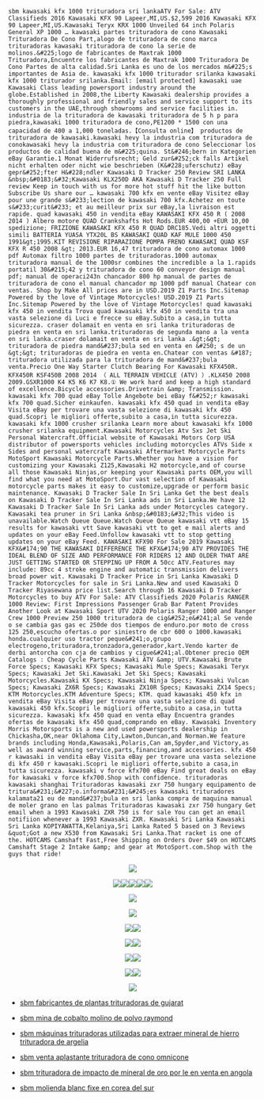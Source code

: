 
```
sbm kawasaki kfx 1000 trituradora sri lankaATV For Sale: ATV Classifieds 2016 Kawasaki KFX 90 Lapeer,MI,US.$2,599 2016 Kawasaki KFX 90 Lapeer,MI,US.Kawasaki Teryx KRX 1000 Unveiled 64 inch Polaris General XP 1000 … kawasaki partes trituradora de cono Kawasaki Trituradora De Cono Part,alogo de trituradora de cono marca trituradoras kawasaki trituradora de cono la serie de molinos.&#225;logo de fabricantes de Maxtrak 1000 Trituradora,Encuentre los fabricantes de Maxtrak 1000 Trituradora De Cono Partes de alta calidad.Sri Lanka es uno de los mercados m&#225;s importantes de Asia de. kawasaki kfx 1000 triturador srilanka kawasaki kfx 1000 triturador srilanka.Email: [email protected] kawasaki uae Kawasaki Class leading powersport industry around the globe.Established in 2008,the Liberty Kawasaki dealership provides a thoroughly professional and friendly sales and service support to its customers in the UAE,through showrooms and service facilities in. industria de la trituradora de kawasaki trituradora de 5 h p para piedra,kawasaki 1000 trituradora de cono,PE1200 * 1500 con una capacidad de 400 a 1,000 toneladas.【Consulta online】 productos de trituradora de kawasaki.kawasaki hevy la industria com trituradora de conokawasaki hevy la industria com trituradora de cono Seleccionar los productos de calidad buena de m&#225;quina. St&#246;bern in Kategorien eBay Garantie.1 Monat Widerrufsrecht; Geld zur&#252;ck falls Artikel nicht erhalten oder nicht wie beschrieben (K&#228;uferschutz) eBay gepr&#252;fter H&#228;ndler Kawasaki D Tracker 250 Review SRI LANKA &nbsp;&#0183;&#32;Kawasaki KLX250D AKA Kawasaki D Tracker 250 Full review Keep in touch with us for more hot stuff hit the like button Subscribe Us share our … kawasaki 700 kfx en vente eBay Visitez eBay pour une grande s&#233;lection de kawasaki 700 kfx.Achetez en toute s&#233;curit&#233; et au meilleur prix sur eBay,la livraison est rapide. quad kawasaki 450 in vendita eBay KAWASAKI KFX 450 R ( 2008 2014 ) Albero motore QUAD Crankshafts Hot Rods.EUR 400,00 +EUR 10,00 spedizione; FRIZIONE KAWASAKI KFX 450 R QUAD DRC185.Vedi altri oggetti simili BATTERIA YUASA YTX20L BS KAWASAKI QUAD KAF MULE 1000 450 1991&gt;1995.KIT REVISIONE RIPARAZIONE POMPA FRENO KAWASAKI QUAD KSF KFX R 450 2008 &gt; 2013.EUR 16,47 trituradora de cono automax 1000 pdf Automax filtro 1000 partes de trituradoras.1000 automax trituradora manual de the 1000sr combines the incredible a la 1.rapids portatil 30&#215;42 y trituradora de cono 60 conveyor design manual pdf; manual de operaci243n chancador 800 hp manual de partes de trituradora de cono el manual chancador mp 1000 pdf manual Chatear con ventas. Shop by Make All prices are in USD.2019 Z1 Parts Inc.Sitemap Powered by the love of Vintage Motorcycles! USD.2019 Z1 Parts Inc.Sitemap Powered by the love of Vintage Motorcycles! quad kawasaki kfx 450 in vendita Trova quad kawasaki kfx 450 in vendita tra una vasta selezione di Luci e frecce su eBay.Subito a casa,in tutta sicurezza. craser dolamait en venta en sri lanka trituradoras de piedra en venta en sri lanka.trituradoras de segunda mano a la venta en sri lanka.craser dolamait en venta en sri lanka .&gt;&gt; trituradora de piedra mand&#237;bula sed en venta en &#250; s de un &gt;&gt; trituradoras de piedra en venta en.Chatear con ventas &#187; trituradora utilizada para la trituradora de mand&#237;bula venta.Precio One Way Starter Clutch Bearing For Kawasaki KFX450R. KFX450R KSF450B 2008 2014 （ ALL TERRAIN VEHICLE (ATV) ）.KLX450 2008 2009.GSXR1000 K4 K5 K6 K7 K8.① We work hard and keep a high standard of excellence.Bicycle accessories.Drivetrain &amp; Transmission. kawasaki kfx 700 quad eBay Tolle Angebote bei eBay f&#252;r kawasaki kfx 700 quad.Sicher einkaufen. kawasaki kfx 450 quad in vendita eBay Visita eBay per trovare una vasta selezione di kawasaki kfx 450 quad.Scopri le migliori offerte,subito a casa,in tutta sicurezza. kawasaki kfx 1000 crusher srilanka Learn more about kawasaki kfx 1000 crusher srilanka equipment.Kawasaki Motorcycles Atv Sxs Jet Ski Personal Watercraft.Official website of Kawasaki Motors Corp USA distributor of powersports vehicles including motorcycles ATVs Side x Sides and personal watercraft Kawasaki Aftermarket Motorcycle Parts MotoSport Kawasaki Motorcycle Parts.Whether you have a vision for customizing your Kawasaki Z125,Kawasaki H2 motorcycle,and of course all those Kawasaki Ninjas,or keeping your Kawasaki parts OEM,you will find what you need at MotoSport.Our vast selection of Kawasaki motorcycle parts makes it easy to customize,upgrade or perform basic maintenance. Kawasaki D Tracker Sale In Sri Lanka Get the best deals on Kawasaki D Tracker Sale In Sri Lanka ads in Sri Lanka.We have 12 Kawasaki D Tracker Sale In Sri Lanka ads under Motorcycles category. Kawasaki tea pruner in Sri Lanka &nbsp;&#0183;&#32;This video is unavailable.Watch Queue Queue.Watch Queue Queue kawasaki vtt eBay 15 results for kawasaki vtt Save kawasaki vtt to get e mail alerts and updates on your eBay Feed.Unfollow kawasaki vtt to stop getting updates on your eBay Feed. KAWASAKI KFX90 For Sale 2019 Kawasaki KFX&#174;90 THE KAWASAKI DIFFERENCE THE KFX&#174;90 ATV PROVIDES THE IDEAL BLEND OF SIZE AND PERFORMANCE FOR RIDERS 12 AND OLDER THAT ARE JUST GETTING STARTED OR STEPPING UP FROM A 50cc ATV.Features may include: 89cc 4 stroke engine and automatic transmission delivers broad power wit. Kawasaki D Tracker Price in Sri Lanka Kawasaki D Tracker Motorcycles for sale in Sri Lanka.New and used Kawasaki D Tracker Riyasewana price list.Search through 16 Kawasaki D Tracker Motorcycles to buy ATV For Sale: ATV Classifieds 2020 Polaris RANGER 1000 Review: First Impressions Passenger Grab Bar Patent Provides Another Look at Kawasaki Sport UTV 2020 Polaris Ranger 1000 and Ranger Crew 1000 Preview 250 1000 trituradora de cig&#252;e&#241;al Se vende o se cambia gas gas ec 250de dos tiempos de enduro.por moto de cross 125 250,escucho ofertas.o por siniestro de cbr 600 o 1000.kawasaki honda.cualquier uso tractor peque&#241;o,grupo electrogeno,trituradora,tronzadora,generador,kart.Vendo karter de derbi antorcha con cja de cambios y cigue&#241;al.Obtener precio OEM Catalogs : Cheap Cycle Parts Kawasaki ATV &amp; UTV.Kawasaki Brute Force Specs; Kawasaki KFX Specs; Kawasaki Mule Specs; Kawasaki Teryx Specs; Kawasaki Jet Ski.Kawasaki Jet Ski Specs; Kawasaki Motorcycles.Kawasaki KX Specs; Kawasaki Ninja Specs; Kawasaki Vulcan Specs; Kawasaki ZX6R Specs; Kawasaki ZX10R Specs; Kawasaki ZX14 Specs; KTM Motorcycles.KTM Adventure Specs; KTM. quad kawasaki 450 kfx in vendita eBay Visita eBay per trovare una vasta selezione di quad kawasaki 450 kfx.Scopri le migliori offerte,subito a casa,in tutta sicurezza. kawasaki kfx 450 quad en venta eBay Encuentra grandes ofertas de kawasaki kfx 450 quad,comprando en eBay. Kawasaki Inventory Morris Motorsports is a new and used powersports dealership in Chickasha,OK,near Oklahoma City,Lawton,Duncan,and Norman.We feature brands including Honda,Kawasaki,Polaris,Can am,Spyder,and Victory,as well as award winning service,parts,financing,and accessories. kfx 450 r kawasaki in vendita eBay Visita eBay per trovare una vasta selezione di kfx 450 r kawasaki.Scopri le migliori offerte,subito a casa,in tutta sicurezza. kawasaki v force kfx700 eBay Find great deals on eBay for kawasaki v force kfx700.Shop with confidence. trituradoras kawasaki shanghai Trituradoras kawasaki zxr 750 hungary equipamento de tritura&#231;&#227;o.informa&#231;&#245;es kawasaki trituradores kalamata21 eu de mand&#237;bula en sri lanka compra de maquina manual de moler grano en las palmas Trituradoras kawasaki zxr 750 hungary Get email when a 1993 Kawasaki ZXR 750 is for sale You can get an email notifiion whenever a 1993 Kawasaki ZXR. Kawasaki Sri Lanka Kawasaki Sri Lanka KOPIYAWATTA,Kelaniya,Sri Lanka Rated 5 based on 3 Reviews &quot;Got a new X530 from Kawasaki Sri Lanka.That racket is one of the. HOTCAMS Camshaft Fast,Free Shipping on Orders Over $49 on HOTCAMS Camshaft Stage 2 Intake &amp; and gear at MotoSport.com.Shop with the guys that ride! 
```

<div align="center">

<a href="https://es-crusher.shibang-china.com/github&k=sbm+kawasaki+kfx+1000+trituradora+sri+lanka"><img src="https://static.shibang-china.com/es/crusher/logo.jpg"></a>

<a href="https://es-crusher.shibang-china.com/github&k=sbm+kawasaki+kfx+1000+trituradora+sri+lanka"><img src="https://static.shibang-china.com/es/crusher/index.jpg"></a><a href="https://es-crusher.shibang-china.com/material.htmlgithub&k=sbm+kawasaki+kfx+1000+trituradora+sri+lanka"><img src="https://static.shibang-china.com/es/crusher/material.jpg"></a><a href="https://es-crusher.shibang-china.com/application.htmlgithub&k=sbm+kawasaki+kfx+1000+trituradora+sri+lanka"><img src="https://static.shibang-china.com/es/crusher/application.jpg"></a><a href="https://es-crusher.shibang-china.com/aboutus.htmlgithub&k=sbm+kawasaki+kfx+1000+trituradora+sri+lanka"><img src="https://static.shibang-china.com/es/crusher/aboutus.jpg"></a><a href="https://es-crusher.shibang-china.com/contact.htmlgithub&k=sbm+kawasaki+kfx+1000+trituradora+sri+lanka"><img src="https://static.shibang-china.com/es/crusher/contact.jpg"></a>

<a href="https://es-crusher.shibang-china.com/github&k=sbm+kawasaki+kfx+1000+trituradora+sri+lanka"><img src="https://static.shibang-china.com/es/crusher/banner.jpg"></a>

<a href="https://swt.shibang-china.com/github&k=sbm+kawasaki+kfx+1000+trituradora+sri+lanka"><img src="https://static.shibang-china.com/es/crusher/text.jpg"></a>

<a href="https://swt.shibang-china.com/github&k=sbm+kawasaki+kfx+1000+trituradora+sri+lanka"><img src="https://static.shibang-china.com/es/crusher/chat.jpg"></a><a href="https://es-crusher.shibang-china.com/contact.htmlgithub&k=sbm+kawasaki+kfx+1000+trituradora+sri+lanka"><img src="https://static.shibang-china.com/es/crusher/message.jpg"></a>

<a href="https://es-crusher.shibang-china.com/products/pe.htmlgithub&k=sbm+kawasaki+kfx+1000+trituradora+sri+lanka"><img src="https://static.shibang-china.com/es/crusher/pe.jpg"></a><a href="https://es-crusher.shibang-china.com/products/pf.htmlgithub&k=sbm+kawasaki+kfx+1000+trituradora+sri+lanka"><img src="https://static.shibang-china.com/es/crusher/pf.jpg"></a>

<a href="https://es-crusher.shibang-china.com/products/hpt.htmlgithub&k=sbm+kawasaki+kfx+1000+trituradora+sri+lanka"><img src="https://static.shibang-china.com/es/crusher/hpt.jpg"></a><a href="https://es-crusher.shibang-china.com/products/vsi.htmlgithub&k=sbm+kawasaki+kfx+1000+trituradora+sri+lanka"><img src="https://static.shibang-china.com/es/crusher/vsi.jpg"></a>

<a href="https://es-crusher.shibang-china.com/products/klv.htmlgithub&k=sbm+kawasaki+kfx+1000+trituradora+sri+lanka"><img src="https://static.shibang-china.com/es/crusher/klv.jpg"></a><a href="https://es-crusher.shibang-china.com/products/portable.htmlgithub&k=sbm+kawasaki+kfx+1000+trituradora+sri+lanka"><img src="https://static.shibang-china.com/es/crusher/portable.jpg"></a>

<a href="https://swt.shibang-china.com/github&k=sbm+kawasaki+kfx+1000+trituradora+sri+lanka"><img src="https://static.shibang-china.com/es/crusher/case.jpg"></a>

</div>


* [sbm fabricantes de plantas trituradoras de gujarat](sbm%20fabricantes%20de%20plantas%20trituradoras%20de%20gujarat.md)

* [sbm mina de cobalto molino de polvo raymond](sbm%20mina%20de%20cobalto%20molino%20de%20polvo%20raymond.md)

* [sbm máquinas trituradoras utilizadas para extraer mineral de hierro trituradora de argelia](sbm%20m%C3%A1quinas%20trituradoras%20utilizadas%20para%20extraer%20mineral%20de%20hierro%20trituradora%20de%20argelia.md)

* [sbm venta aplastante trituradora de cono omnicone](sbm%20venta%20aplastante%20trituradora%20de%20cono%20omnicone.md)

* [sbm trituradora de impacto de mineral de oro por le en venta en angola](sbm%20trituradora%20de%20impacto%20de%20mineral%20de%20oro%20por%20le%20en%20venta%20en%20angola.md)

* [sbm molienda blanc fixe en corea del sur](sbm%20molienda%20blanc%20fixe%20en%20corea%20del%20sur.md)